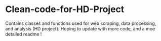 # Clean-code-for-HD-Project
Contains classes and functions used for web scraping, data processing, and analysis (HD project).
Hoping to update with more code, and a moe detailed readme !

